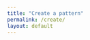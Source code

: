 ```yaml
---
title: "Create a pattern"
permalink: /create/
layout: default
---
```


<!-- Container for React App -->
<div class="react-app-container">
  <div id="root"></div>
</div>

<!-- Include React App Scripts -->
<script src="{{ '/assets/react-app/static/js/main.d6176747.js' | relative_url }}"></script>
<link rel="stylesheet" href="{{ '/assets/react-app/static/css/main.7352e1f8.css' | relative_url }}">
